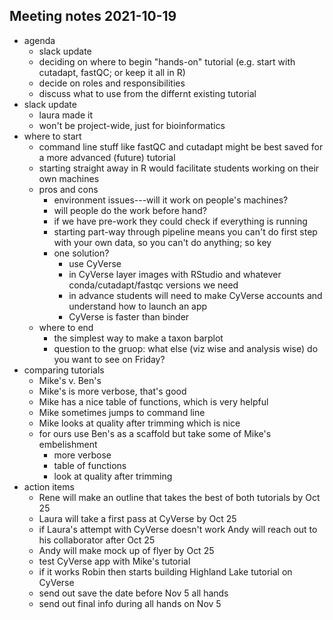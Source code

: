 ## Meeting notes 2021-10-19

- agenda
    - slack update
    - deciding on where to begin "hands-on" tutorial (e.g. start with cutadapt, fastQC; or keep it all in R)
    - decide on roles and responsibilities
    - discuss what to use from the differnt existing tutorial
- slack update
    - laura made it
    - won't be project-wide, just for bioinformatics
- where to start
    - command line stuff like fastQC and cutadapt might be best saved for a more advanced (future) tutorial
    - starting straight away in R would facilitate students working on their own machines
    - pros and cons
        - environment issues---will it work on people's machines?
        - will people do the work before hand?
        - if we have pre-work they could check if everything is running
        - starting part-way through pipeline means you can't do first step with your own data, so you can't do anything; so key
        - one solution?
            - use CyVerse
            - in CyVerse layer images with RStudio and whatever conda/cutadapt/fastqc versions we need
            - in advance students will need to make CyVerse accounts and understand how to launch an app
            - CyVerse is faster than binder
    - where to end
        - the simplest way to make a taxon barplot
        - question to the gruop: what else (viz wise and analysis wise) do you want to see on Friday?
- comparing tutorials
    - Mike's v. Ben's
    - Mike's is more verbose, that's good
    - Mike has a nice table of functions, which is very helpful
    - Mike sometimes jumps to command line
    - Mike looks at quality after trimming which is nice
    - for ours use Ben's as a scaffold but take some of Mike's embelishment
        - more verbose
        - table of functions
        - look at quality after trimming
- action items
    - Rene will make an outline that takes the best of both tutorials by Oct 25
    - Laura will take a first pass at CyVerse by Oct 25
    - if Laura's attempt with CyVerse doesn't work Andy will reach out to his collaborator after Oct 25
    - Andy will make mock up of flyer by Oct 25
    - test CyVerse app with Mike's tutorial
    - if it works Robin then starts building Highland Lake tutorial on CyVerse
    - send out save the date before Nov 5 all hands
    - send out final info during all hands on Nov 5
